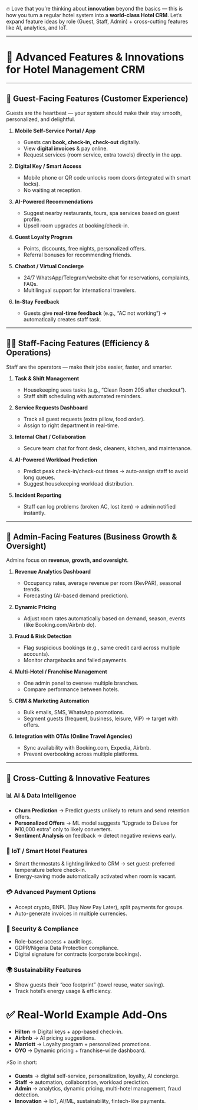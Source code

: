 🔥 Love that you’re thinking about **innovation** beyond the basics — this is how you turn a regular hotel system into a **world-class Hotel CRM**. Let’s expand feature ideas by role (Guest, Staff, Admin) + cross-cutting features like AI, analytics, and IoT.

---

# 🚀 Advanced Features & Innovations for Hotel Management CRM

---

## 👤 Guest-Facing Features (Customer Experience)

Guests are the heartbeat — your system should make their stay smooth, personalized, and delightful.

1. **Mobile Self-Service Portal / App**

   * Guests can **book, check-in, check-out** digitally.
   * View **digital invoices** & pay online.
   * Request services (room service, extra towels) directly in the app.

2. **Digital Key / Smart Access**

   * Mobile phone or QR code unlocks room doors (integrated with smart locks).
   * No waiting at reception.

3. **AI-Powered Recommendations**

   * Suggest nearby restaurants, tours, spa services based on guest profile.
   * Upsell room upgrades at booking/check-in.

4. **Guest Loyalty Program**

   * Points, discounts, free nights, personalized offers.
   * Referral bonuses for recommending friends.

5. **Chatbot / Virtual Concierge**

   * 24/7 WhatsApp/Telegram/website chat for reservations, complaints, FAQs.
   * Multilingual support for international travelers.

6. **In-Stay Feedback**

   * Guests give **real-time feedback** (e.g., “AC not working”) → automatically creates staff task.

---

## 🧑‍💼 Staff-Facing Features (Efficiency & Operations)

Staff are the operators — make their jobs easier, faster, and smarter.

1. **Task & Shift Management**

   * Housekeeping sees tasks (e.g., “Clean Room 205 after checkout”).
   * Staff shift scheduling with automated reminders.

2. **Service Requests Dashboard**

   * Track all guest requests (extra pillow, food order).
   * Assign to right department in real-time.

3. **Internal Chat / Collaboration**

   * Secure team chat for front desk, cleaners, kitchen, and maintenance.

4. **AI-Powered Workload Prediction**

   * Predict peak check-in/check-out times → auto-assign staff to avoid long queues.
   * Suggest housekeeping workload distribution.

5. **Incident Reporting**

   * Staff can log problems (broken AC, lost item) → admin notified instantly.

---

## 👑 Admin-Facing Features (Business Growth & Oversight)

Admins focus on **revenue, growth, and oversight**.

1. **Revenue Analytics Dashboard**

   * Occupancy rates, average revenue per room (RevPAR), seasonal trends.
   * Forecasting (AI-based demand prediction).

2. **Dynamic Pricing**

   * Adjust room rates automatically based on demand, season, events (like Booking.com/Airbnb do).

3. **Fraud & Risk Detection**

   * Flag suspicious bookings (e.g., same credit card across multiple accounts).
   * Monitor chargebacks and failed payments.

4. **Multi-Hotel / Franchise Management**

   * One admin panel to oversee multiple branches.
   * Compare performance between hotels.

5. **CRM & Marketing Automation**

   * Bulk emails, SMS, WhatsApp promotions.
   * Segment guests (frequent, business, leisure, VIP) → target with offers.

6. **Integration with OTAs (Online Travel Agencies)**

   * Sync availability with Booking.com, Expedia, Airbnb.
   * Prevent overbooking across multiple platforms.

---

## 🔄 Cross-Cutting & Innovative Features

### 📊 AI & Data Intelligence

* **Churn Prediction** → Predict guests unlikely to return and send retention offers.
* **Personalized Offers** → ML model suggests “Upgrade to Deluxe for ₦10,000 extra” only to likely converters.
* **Sentiment Analysis** on feedback → detect negative reviews early.

### 🏨 IoT / Smart Hotel Features

* Smart thermostats & lighting linked to CRM → set guest-preferred temperature before check-in.
* Energy-saving mode automatically activated when room is vacant.

### 💳 Advanced Payment Options

* Accept crypto, BNPL (Buy Now Pay Later), split payments for groups.
* Auto-generate invoices in multiple currencies.

### 🔐 Security & Compliance

* Role-based access + audit logs.
* GDPR/Nigeria Data Protection compliance.
* Digital signature for contracts (corporate bookings).

### 🌍 Sustainability Features

* Show guests their “eco footprint” (towel reuse, water saving).
* Track hotel’s energy usage & efficiency.



# ✅ Real-World Example Add-Ons

* **Hilton** → Digital keys + app-based check-in.
* **Airbnb** → AI pricing suggestions.
* **Marriott** → Loyalty program + personalized promotions.
* **OYO** → Dynamic pricing + franchise-wide dashboard.


⚡So in short:

* **Guests** → digital self-service, personalization, loyalty, AI concierge.
* **Staff** → automation, collaboration, workload prediction.
* **Admin** → analytics, dynamic pricing, multi-hotel management, fraud detection.
* **Innovation** → IoT, AI/ML, sustainability, fintech-like payments.


